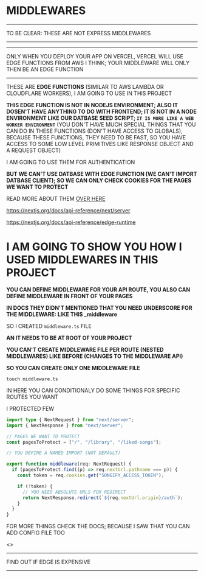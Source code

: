 # MIDDLEWARES

***

TO BE CLEAR: THESE ARE NOT EXPRESS MIDDLEWARES

***

***

ONLY WHEN YOU DEPLOY YOUR APP ON VERCEL, VERCEL WILL USE EDGE FUNCTIONS FROM AWS I THINK; YOUR MIDDLEWARE WILL ONLY THEN BE AN EDGE FUNCTION

***

THESE ARE **EDGE FUNCTIONS** (SIMILAR TO AWS LAMBDA OR CLOUDFLARE WORKERS), I AM GOING TO USE IN THIS PROJECT

**THIS EDGE FUNCTION IS NOT IN NODEJS ENVIRONMENT; ALSO IT DOSEN'T HAVE ANYTHING TO DO WITH FRONTEND; IT IS NOT IN A NODE ENVIRONMENT LIKE OUR DATBASE SEED SCRIPT; `IT IS MORE LIKE A WEB WORKER ENVIRONMENT`** (YOU DON'T HAVE MUCH SPECIAL THINGS THAT YOU CAN DO IN THESE FUNCTIONS (DON'T HAVE ACCESS TO GLOBALS), BECAUSE THESE FUNCTIONS, THEY NEED TO BE FAST, SO YOU HAVE ACCESS TO SOME LOW LEVEL PRIMITIVES LIKE RESPONSE OBJECT AND A REQUEST OBJECT)

I AM GOING TO USE THEM FOR AUTHENTICATION

**BUT WE CAN'T USE DATBASE WITH EDGE FUNCTION (WE CAN'T IMPORT DATBASE CLIENT); SO WE CAN ONLY CHECK COOKIES FOR THE PAGES WE WANT TO PROTECT**

READ MORE ABOUT THEM [OVER HERE](https://nextjs.org/docs/advanced-features/middleware)

<https://nextjs.org/docs/api-reference/next/server>

<https://nextjs.org/docs/api-reference/edge-runtime>

# I AM GOING TO SHOW YOU HOW I USED MIDDLEWARES IN THIS PROJECT

**YOU CAN DEFINE MIDDLEWARE FOR YOUR API ROUTE, YOU ALSO CAN DEFINE MIDDLEWARE IN FRONT OF YOUR PAGES**

**IN DOCS THEY DIDN'T MENTIONED THAT YOU NEED UNDERSCORE FOR THE MIDDLEWARE: LIKE THIS _middleware**

SO I CREATED `middleware.ts` FILE

**AN IT NEEDS TO BE AT ROOT OF YOUR PROJECT**

**YOU CAN'T CREATE MIDDLEWARE FILE PER ROUTE (NESTED MIDDLEWARES) LIKE BEFORE (CHANGES TO THE MIDDLEWARE API)**

**SO YOU CAN CREATE ONLY ONE MIDDLEWARE FILE**

```
touch middleware.ts
```

IN HERE YOU CAN CONDITIONALY DO SOME THINGS FOR SPECIFIC ROUTES YOU WANT

I PROTECTED FEW

```ts
import type { NextRequest } from "next/server";
import { NextResponse } from "next/server";

// PAGES WE WANT TO PROTECT
const pagesToProtect = ["/", "/library", "/liked-songs"];

// YOU DEFINE A NAMED IMPORT (NOT DEFAULT)

export function middleware(req: NextRequest) {
  if (pagesToProtect.find((p) => req.nextUrl.pathname === p)) {
    const token = req.cookies.get("SONGIFY_ACCESS_TOKEN");

    if (!token) {
      // YOU NEED ABSOLUTE URLS FOR REDIRECT
      return NextResponse.redirect(`${req.nextUrl.origin}/auth`);
    }
  }
}

```

FOR MORE THINGS CHECK THE DOCS; BECAUSE I SAW THAT YOU CAN ADD CONFIG FILE TOO

<>



***

FIND OUT IF EDGE IS EXPENSIVE

***